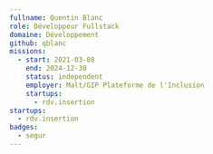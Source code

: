 ```yaml
---
fullname: Quentin Blanc
role: Développeur Fullstack
domaine: Développement
github: qblanc
missions:
  - start: 2021-03-08
    end: 2024-12-30
    status: independent
    employer: Malt/GIP Plateforme de l'Inclusion
    startups:
      - rdv.insertion
startups:
  - rdv.insertion
badges:
  - segur
---
```


